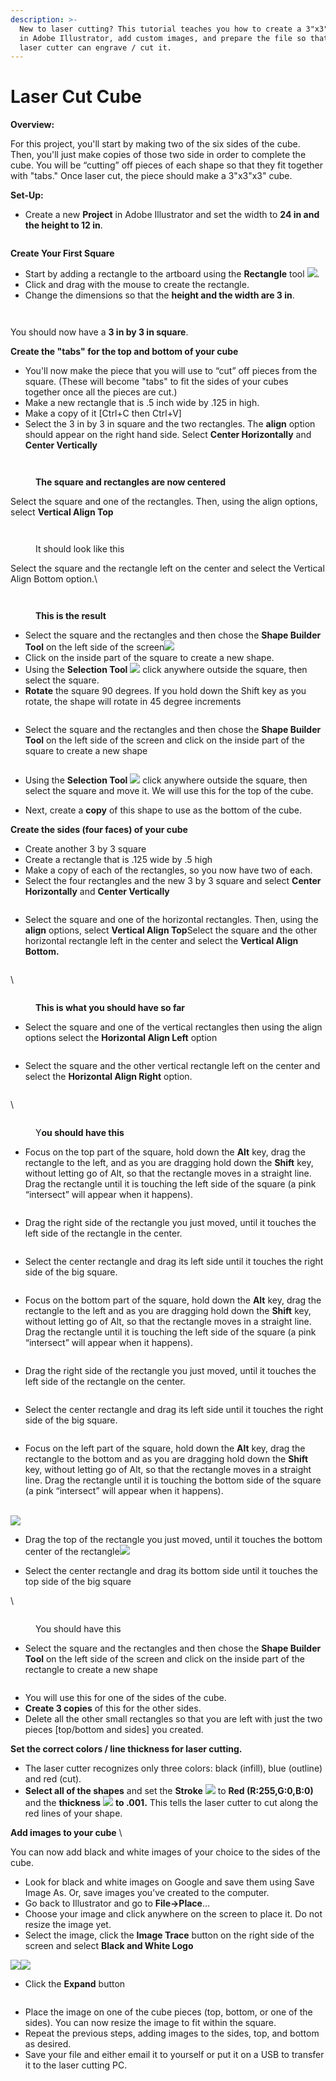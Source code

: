 ```yaml
---
description: >-
  New to laser cutting? This tutorial teaches you how to create a 3"x3"x3" cube
  in Adobe Illustrator, add custom images, and prepare the file so that the
  laser cutter can engrave / cut it.
---
```


# Laser Cut Cube

**Overview:**

For this project, you'll start by making two of the six sides of the cube. Then,  you'll just make copies of those two side in order to complete the cube. You will be “cutting” off pieces of each shape so that they fit together with "tabs." Once laser cut, the piece should make a 3"x3"x3" cube.

**Set-Up:**&#x20;

* Create a new **Project** in Adobe Illustrator and set the width to **24 in and the height to 12 in**.

<figure><img src="https://lh7-us.googleusercontent.com/VqX1CRC2ixmt8LCxtNsCWYVw9qqA5wbTU79haEzL7ixmRPD9_w2R-9ogsrMao4DxEfUxg32KcTbAYLXa-75GK5UtrcCZJyDhk92kE4hizoYdQ6mhtqTS2ObuSp36_ZnosilXTeDGBZ6FKrj8FIa_hfI" alt=""><figcaption></figcaption></figure>

**Create Your First Square**

* Start by adding a rectangle to the artboard using the **Rectangle** tool ![](https://lh7-us.googleusercontent.com/sUJLMMv3Zo7hZlt1qkcfgzXVYIi\_spo8ne\_AhBe59oWt9F8YwEua3a1Sexgf4UjwiA7tVjSKKItXNX5\_w4TBuAczALA8MDIoiF53nYPjOE9pUs\_ZIDC\_2XVzu89VvpPt8oDcl1lcWh3Z0zdeQ-GrM3Q).
* Click and drag with the mouse to create the rectangle.&#x20;
* Change the dimensions so that the **height and the width are 3 in**.

&#x20;

<figure><img src="https://lh7-us.googleusercontent.com/umbQl9jt9NcNt1AgDJOgp5N4UJZPj909tkMkEOyKPC8MH8YmQCZaLhnjG0d73Dz0BANQ5RAEQ1UkQM2kGtoj_6NnGvWrpbekrJioDObxpgHEK0AvV1Ac5iPIzW9w7Jw3dtv2o1R0FEQnWw6ygyxJ3rQ" alt=""><figcaption></figcaption></figure>

<figure><img src="https://lh7-us.googleusercontent.com/sr8Eq5hNaNhQ1bftpkhWIXFUtFkjfaljTPM8FxFED8TSuhySWit7g7janpo8beGLliQTvnpylXpnzEdtHjGFmeZNTKinvzRCVW0F5Pcj1vj3GVRUmZFNxqbbjS79FLIeif9c0ImSds1J3DrGVV63VzQ" alt=""><figcaption></figcaption></figure>

You should now have a **3 in by 3 in square**.&#x20;

**Create the "tabs" for the top and bottom of your cube**

* You'll now make the piece that you will use to “cut” off pieces from the square. (These will become "tabs" to fit the sides of your cubes together once all the pieces are cut.)
* Make a new rectangle that is .5 inch wide by .125 in high.
* Make a copy of it \[Ctrl+C then Ctrl+V]
* Select the 3 in by 3 in square and the two rectangles. The **align** option should appear on the right hand side. Select **Center Horizontally** and **Center Vertically**

<figure><img src="../../.gitbook/assets/align.png" alt=""><figcaption></figcaption></figure>

<figure><img src="https://lh7-us.googleusercontent.com/URQwe3d1je_oPUHV1Lb29LH5TP4GhpggcrTlsv3Kdn2eWdLu4N28yZqriI6tkT7Gc4O0R5cWNY2pdUT7Ngz-fYcCnb0WEt2rk8vSN0FT25g3IogNbhReVgrLdVabNaG4C-4NlUnireGhmtNqGSNxPzQ" alt=""><figcaption><p><strong>The square and rectangles are now centered</strong></p></figcaption></figure>

Select the square and one of the rectangles. Then, using the align options, select **Vertical Align Top**&#x20;

<figure><img src="../../.gitbook/assets/align top.png" alt=""><figcaption></figcaption></figure>

<figure><img src="https://lh7-us.googleusercontent.com/zhxJrVJjZLKfA9XGUHhjityKCbXvmBUlMKp0V4R3z_81AI4R9bGALFE45puqGC-SYyL1Y0m-jpdHUnmte7qg9apkGp0vW20Au_HaokbjKaZi1qyA3P4spbLMAo3LdfUYE9UhC8K6R8ZVsAvf-uAvlng" alt=""><figcaption><p>It should look like this</p></figcaption></figure>

Select the square and the rectangle left on the center and select the Vertical Align Bottom option.\


<figure><img src="../../.gitbook/assets/align bottom.png" alt=""><figcaption></figcaption></figure>



<figure><img src="https://lh7-us.googleusercontent.com/QfM3VFqa-fWFpuEDYeCWkTxzxU6dW9_26erqT5izOcYdqfscZskmNlTHNpB5-jxICcp7t0MsKGoVFaBL5mAQ59nSKCY0Bqksurfj8Zz9on7ZksH04s4PcAvNsvYpdiFFqzNiJh8tbP26e_pRLzfzeeE" alt=""><figcaption><p><strong>This is the result</strong></p></figcaption></figure>

* Select the square and the rectangles and then chose the **Shape Builder Tool** on the left side of the screen![](https://lh7-us.googleusercontent.com/PaCSNZMVhLCSXfpdaORbgzbfYc0GV\_iiLNTvg3GH\_2K74SBBXhm0mU9YeicvBWtWQqt6OBX3cGthAkLVEIlnnfe2A61gVvdS8cCd7Nqwn1KRs4P55XieBRlGF1\_59cZKd1SsBEIQSXMGoxW6kUu5Pxk)
* Click on the inside part of the square to create a new shape.
* Using the **Selection Tool** ![](https://lh7-us.googleusercontent.com/2ieUo8WBestPNVVipFCn5PpR3Fk8euknrTRIgx6KqZ1yfjxcjxJMTqAktgWxDUPvxPmsJJgIfvZTN9NTBB9Fsx0G8zsptSiKnrzmGjHxIokEkpGjEdsXzewqeZ78Ilhnc3qUlU2cRqFTepm-DwOq7b4) click anywhere outside the square, then select the square.
* **Rotate** the square 90 degrees. If you hold down the Shift key as you rotate, the shape will rotate in 45 degree increments

<figure><img src="../../.gitbook/assets/shape1.png" alt=""><figcaption></figcaption></figure>

*   Select the square and the rectangles and then chose the **Shape Builder Tool** on the left side of the screen and click on the inside part of the square to create a new shape

    <figure><img src="https://lh7-us.googleusercontent.com/-Rg6ysWpWXTWeMgCA0uYptvNpOYZMso7qjBoRd5EuqKvgeQQsOH5jUjWmY9kTTr-60xAcCmX6qS9cyVI9a_nCEK2iD28xyqO4zM7yDIQBwUi--pS9DDmg4DvW07xjw4tlvpmLsOR-LwhpfLA-gPE67w" alt=""><figcaption></figcaption></figure>
* Using the **Selection Tool** ![](https://lh7-us.googleusercontent.com/2ieUo8WBestPNVVipFCn5PpR3Fk8euknrTRIgx6KqZ1yfjxcjxJMTqAktgWxDUPvxPmsJJgIfvZTN9NTBB9Fsx0G8zsptSiKnrzmGjHxIokEkpGjEdsXzewqeZ78Ilhnc3qUlU2cRqFTepm-DwOq7b4) click anywhere outside the square, then select the square and move it. We will use this for the top of the cube.&#x20;
* Next, create a **copy** of this shape to use as the bottom of the cube.

**Create the sides (four faces) of your cube**

* Create another 3 by 3 square
* Create a rectangle that is .125 wide by .5 high
* Make a copy of each of the rectangles, so you now have two of each.
* Select the four rectangles and the new 3 by 3 square and select **Center Horizontally** and **Center Vertically**

<figure><img src="https://lh7-us.googleusercontent.com/v0TSTuALOrEnt-NIAybE11dqqcqojfy9IisyD3R1Pk0nFzP0Dm-yOrq9G1xClvE8CIIJRly9qo1aQ6CTcZCq5-lf9DUOwyAMGQWiHrwE_6NCfA2QdQ1nyIEtiOn2YCmCayGduJGH-aebNQAxmC0qhOg" alt=""><figcaption></figcaption></figure>

* Select the square and one of the horizontal rectangles. Then, using the **align** options, select **Vertical Align Top**Select the square and the other horizontal rectangle left in the center and select the **Vertical Align Bottom.**

<figure><img src="../../.gitbook/assets/align bottom.png" alt=""><figcaption></figcaption></figure>

\


<figure><img src="https://lh7-us.googleusercontent.com/QXLLr53SFaCJGpI_b__p9aK8K-sqo70oj8NolCzCZzH3iX7D1bh9XJdONqFKSuau_DRfRzx8hJPHQZoD6mvk90k0FKmCzbc385nNNPgBsJiPXcCSY17lC-SUuGX9kZJgjmCN-DqKuUzcO5pnAJHQDUY" alt=""><figcaption><p><strong>This is what you should have so far</strong> </p></figcaption></figure>

* Select the square and one of the vertical rectangles then using the align options select the **Horizontal Align Left** option

<figure><img src="../../.gitbook/assets/align left.png" alt=""><figcaption></figcaption></figure>

* Select the square and the other vertical rectangle left on the center and select the **Horizontal Align Right** option.

<figure><img src="../../.gitbook/assets/align right.png" alt=""><figcaption></figcaption></figure>

\


<figure><img src="https://lh7-us.googleusercontent.com/1iT3MXmJ-UiTWf1BODhRzq3ndakjD4y04FLvVUyKOV1q6q4xGR-AneXjS9cCnZijd7f5cG7dSJdqZpVxBDX-r7KN3i_4VR97xYsUMw40R3psXhmSySt6canp_aA96mFFmIRsEN3QtOFQ3Bp7EexeDB0" alt=""><figcaption><p>Y<strong>ou should have this</strong></p></figcaption></figure>



* Focus on the top part of the square, hold down the **Alt** key, drag the rectangle to the left, and as you are dragging hold down the **Shift** key, without letting go of Alt, so that the rectangle moves in a straight line. Drag the rectangle until it is touching the left side of the square (a pink “intersect” will appear when it happens).

<figure><img src="https://lh7-us.googleusercontent.com/qrQtcsbSZUo5ppz7EVIEBPVwrqdOjXDA4hl8SA2kx-IVlo1j5esUmXv82wKRBlT1ePH12eNMxGeLiJAJUEXMMhMyOSGp3DtcGrshvjqbtFI_zZcF_fFIOljS-aKEwCtbbtJx02dQsjDsEYQwL6jDwSk" alt=""><figcaption></figcaption></figure>

* Drag the right side of the rectangle you just moved, until it touches the left side of the rectangle in the center.

<figure><img src="https://lh7-us.googleusercontent.com/VHgsesmr-gREmXUnIHkUH492FIdEgFABkWgpvpx83sots982PgNwX12R49C3pH9BmieZ7AHzEZaTqAEEGI2NLS1wykk_NzJ_1ApkUnMLnt2F3kXTOcFFSNluERDkGJ4LQibw5yZ7_34GMIUdzP0_UzY" alt=""><figcaption></figcaption></figure>

* Select the center rectangle and drag its left side until it touches the right side of the big square.

<figure><img src="https://lh7-us.googleusercontent.com/eAFf6XC7bZm5vhMNHiADl7DZcEa9r-SubVW0V25m0krkHn_QWPSh-oF4Rb89Vh6G9O-4nGynNBNvQ1wljecJjHC6LIHZALOnkv1BzWVJP9xUbEPo3RpzTODD3B0TA3_ay1-nhY98fQHJBVcKoJIWO88" alt=""><figcaption></figcaption></figure>

*   Focus on the bottom part of the square, hold down the **Alt** key, drag the rectangle to the left and as you are dragging hold down the **Shift** key, without letting go of Alt, so that the rectangle moves in a straight line. Drag the rectangle until it is touching the left side of the square (a pink “intersect” will appear when it happens).

    <figure><img src="https://lh7-us.googleusercontent.com/aaI8BuSTN3RrLM4Dm4-i5MOixGNcrDfbcL5ZTyRVgHPuKkhp2lguOa4GDDmrnQLtlmkytGvVlNS3del1b1p9g0J_tgRcLdEhNyFnhIICoaM1H_MlXrXn_mfF3gn3r8o3jt49QMwOnF3nZ89gyyjnJ7E" alt=""><figcaption></figcaption></figure>
*   Drag the right side of the rectangle you just moved, until it touches the left side of the rectangle on the center.

    <figure><img src="https://lh7-us.googleusercontent.com/STI7XA51s4mp2UHEKkg_-PRoLgLi6-eZnJh2fd3dobXC1U-YYk0L3KFPH-1Czvg5EAsHqTlQ_-m239LbJMTn0_GOoJJpST8wIXgIeUekODWSHsdr5hrdysYkBylHuDIFPxIYp33nYvSWouduVX9CQr0" alt=""><figcaption></figcaption></figure>
* Select the center rectangle and drag its left side until it touches the right side of the big square.

<figure><img src="https://lh7-us.googleusercontent.com/wmpW4znW6Xyx2gFySkK3WqTvh2i0yDvSRgitcJgPnz1UiqgVd0Otz7sDXq_FHYCXcmSrDB9RvXoDdYscVkwIlLm77ZwOaz8jTvy38SRbFQuAXMGLyK4e7cvVLyZ7_CC9KQ17_cIuSTUS-0XFpkHGlHU" alt=""><figcaption></figcaption></figure>

* Focus on the left part of the square, hold down the **Alt** key, drag the rectangle to the bottom and as you are dragging hold down the **Shift** key, without letting go of Alt, so that the rectangle moves in a straight line. Drag the rectangle until it is touching the bottom side of the square (a pink “intersect” will appear when it happens).

\
![](https://lh7-us.googleusercontent.com/-I5bsOrprlOuEjVst1BwvgejiTEr81DUWuNx6b28MQQAjVOiYYFX\_Vn-BrRgeWuWtD5cWDXf6RfRwvN-ZlPKuhym9Z6xAH-QxyCfjLo14d3MxRHJBhVivBnTqCVStTixxGrO7bUyFdMth7tQdZScQdA)

* Drag the top of the rectangle you just moved, until it touches the bottom center of the rectangle![](https://lh7-us.googleusercontent.com/Ui7YK2isUPW5skzSH6i6k86qB3WOSXv-O-fn7\_Y060\_ATEbh\_aF3ylWWo4Ux7UD8ehQXTK1ehLLwVVx24IdI0slKcf6Jrt8rwwZ19T8JUiZSEjD5YjsKfbGiBDjMMIAj3GfSGzxMxPtsXtw4XTMmH20)



* Select the center rectangle and drag its bottom side until it touches the top side of the big square

\


<figure><img src="https://lh7-us.googleusercontent.com/oq7Qgo8oAYyX3jhdhOphc9GV6Evj9Zh9FRofWq_9_y9kLZghr6dBmloIZPjAEW6G2dMootnh7FVTGvnnYblbXN6aplesZbJ9lKeJzNo4jwqtCzh77V6xBzCJrBMBfclf5--2iVuBx008tWp4387Ra8Y" alt=""><figcaption><p>You should have this</p></figcaption></figure>

* Select the square and the rectangles and then chose the **Shape Builder Tool** on the left side of the screen and click on the inside part of the rectangle to create a new shape

<figure><img src="https://lh7-us.googleusercontent.com/YOyvzHuV77xWOplU1rIx94IpHuPjOvPuQtkESm5GClPpDcBhAHbpbMa0DVpSmLzPzybmKRDz19fWrg7KE_3wxMx1arXjyOrl8vSCpgHz0y2ASGCYvGQwb-2rGwgPUg3uzOJ_e7P4OFCq9s9cNnGe-vk" alt=""><figcaption></figcaption></figure>

* You will use this for one of the sides of the cube.
* **Create 3 copies** of this for the other sides.
* Delete all the other small rectangles so that you are left with just the two pieces \[top/bottom and sides] you created.

**Set the correct colors / line thickness for laser cutting.**&#x20;

* The laser cutter recognizes only three colors: black (infill), blue (outline) and red (cut).&#x20;
* **Select all of the shapes** and set the **Stroke** ![](https://lh7-us.googleusercontent.com/szdoiBYdPwB5GZCViJAdE3ihie4-3XvRlBe19yldRjQHjjFS1PWIMdVDMQ2zDvepMbf1uKPU1\_m-ykth61saBagcndSxF3Zm0ERhRF3T1wSxD6Hcj9X\_mizSVH30LQrCJwyJtXibIvKP-JTTQoikC5E) to **Red (R:255,G:0,B:0)** and the **thickness** ![](https://lh7-us.googleusercontent.com/zRICC-p1iyCoGxU6nsi6Y1q-Nhh4UqitQqPaeZWjWUhXNAbwuKCv\_x\_dIU5s-\_DIbHt-0JbuZqGRX0JadyFaKJEyocRef0nNwLI12t3wE4wQ8SbE9x3Wv\_MJpN35bPC67RIuktFYQdCU7EUz-bQxbKk) **to .001.**  This tells the laser cutter to cut along the red lines of your shape.&#x20;

**Add images to your cube** \


You can now add black and white images of your choice to the sides of the cube.

* Look for black and white images on Google and save them using Save Image As. Or, save images you've created to the computer.&#x20;
* Go back to Illustrator and go to **File->Place**…
* Choose your image and click anywhere on the screen to place it. Do not resize the image yet.&#x20;
* Select the image, click the **Image Trace** button on the right side of the screen and select **Black and White Logo**

![](https://lh7-us.googleusercontent.com/9wjuQTGFkjHc8T4a2dEEPI6uEaacLbYAX\_MLonKhTnf8\_Vvq1dTYNRc4tjvMgS7Y3dlm7ZVDABb2flbPHFdkS\_VVmFFvW6q5ngFz0SUftY7SI42ndLfsZTFwYLBEsDBDF91jW1C\_lLcUVxU3ITKmd\_0)![](https://lh7-us.googleusercontent.com/r15pkPz07xOpdLWOlFNTvyzKgo9TwriX-2GUf303xR5M0vccpcPQ7URY0IRVXiHyFqGRFxFz3PRWVsCTazBa7Ep5upNc-gpBiQiKV89K7lk\_ECEm5t7ZN0OqHPnfMRfm\_VbHrPKP2E84\_UuZUS0j2mc)

* Click the **Expand** button

<figure><img src="https://lh7-us.googleusercontent.com/asxZO4rssTcO_mWFo0upnbFlFP7HB94wMbF6u_orLe1PctHqyW0ubo8Y87lVwpIE4dnqXBG8egh825_KmX5cvEgs9wFkEAHpHpsoMhFZyq1DWoUErEiKWy_EHrCjes3Bt9stDezWacq1T_E5IcORums" alt=""><figcaption></figcaption></figure>

* Place the image on one of the cube pieces (top, bottom, or one of the sides). You can now resize the image to fit within the square.&#x20;
* Repeat the previous steps, adding images to the sides, top, and bottom as desired.
* Save your file and either email it to yourself or put it on a USB to transfer it to the laser cutting PC.&#x20;
